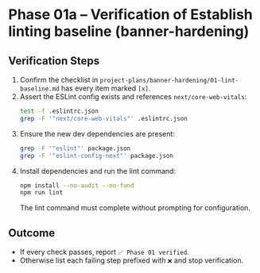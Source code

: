 # Phase 01a – Verification of Establish linting baseline (banner-hardening)

## Verification Steps
1. Confirm the checklist in `project-plans/banner-hardening/01-lint-baseline.md` has every item marked `[x]`.
2. Assert the ESLint config exists and references `next/core-web-vitals`:
   ```bash
   test -f .eslintrc.json
   grep -F '"next/core-web-vitals"' .eslintrc.json
   ```
3. Ensure the new dev dependencies are present:
   ```bash
   grep -F '"eslint"' package.json
   grep -F '"eslint-config-next"' package.json
   ```
4. Install dependencies and run the lint command:
   ```bash
   npm install --no-audit --no-fund
   npm run lint
   ```
   The lint command must complete without prompting for configuration.

## Outcome
- If every check passes, report `✅ Phase 01 verified`.
- Otherwise list each failing step prefixed with `❌` and stop verification.
